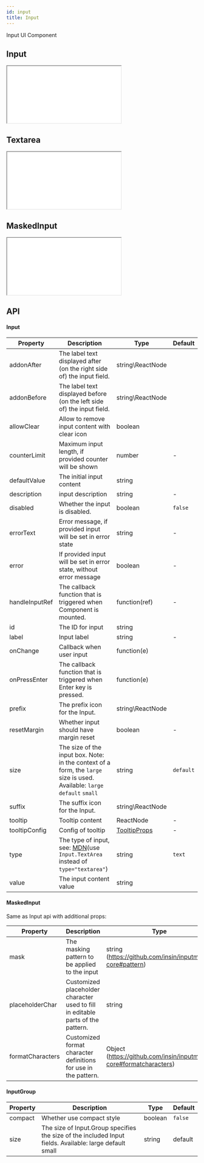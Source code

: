 ```yaml
---
id: input
title: Input
---
```


Input UI Component

## Input

<iframe src="/storybook-static/iframe.html?id=components-input--input"></iframe>

## Textarea

<iframe src="/storybook-static/iframe.html?id=components-input--textarea"></iframe>

## MaskedInput

<iframe src="/storybook-static/iframe.html?id=components-input--maskedinput"></iframe>

## API

#### Input

| Property       | Description                                                                                                                                                        | Type                                                                    | Default   |
| -------------- | ------------------------------------------------------------------------------------------------------------------------------------------------------------------ | ----------------                                                        | --------- |
| addonAfter     | The label text displayed after (on the right side of) the input field.                                                                                             | string\ReactNode                                                        |           |
| addonBefore    | The label text displayed before (on the left side of) the input field.                                                                                             | string\ReactNode                                                        |           |
| allowClear     | Allow to remove input content with clear icon                                                                                                                      | boolean                                                                 |           |
| counterLimit   | Maximum input length, if provided counter will be shown                                                                                                            | number                                                                  | -         |
| defaultValue   | The initial input content                                                                                                                                          | string                                                                  |           |
| description    | input description                                                                                                                                                  | string                                                                  | -         |
| disabled       | Whether the input is disabled.                                                                                                                                     | boolean                                                                 | `false`   |
| errorText      | Error message, if provided input will be set in error state                                                                                                        | string                                                                  | -         |
| error          | If provided input will be set in error state, without error message                                                                                                | boolean                                                                 | -         |
| handleInputRef | The callback function that is triggered when Component is mounted.                                                                                                 | function(ref)                                                           | -         |
| id             | The ID for input                                                                                                                                                   | string                                                                  |           |
| label          | Input label                                                                                                                                                        | string                                                                  | -         |
| onChange       | Callback when user input                                                                                                                                           | function(e)                                                             |           |
| onPressEnter   | The callback function that is triggered when Enter key is pressed.                                                                                                 | function(e)                                                             |           |
| prefix         | The prefix icon for the Input.                                                                                                                                     | string\ReactNode                                                        |           |
| resetMargin    | Whether input should have margin reset                                                                                                                             | boolean                                                                 | -         |
| size           | The size of the input box. Note: in the context of a form, the `large` size is used. Available: `large` `default` `small`                                          | string                                                                  | `default` |
| suffix         | The suffix icon for the Input.                                                                                                                                     | string\ReactNode                                                        |           |
| tooltip        | Tooltip content                                                                                                                                                    | ReactNode                                                               | -         |
| tooltipConfig  | Config of tooltip                                                                                                                                                  | [TooltipProps](https://design.synerise.com/docs/components/tooltip#api) | -         |
| type           | The type of input, see: [MDN](https://developer.mozilla.org/docs/Web/HTML/Element/input#Form_%3Cinput%3E_types)(use `Input.TextArea` instead of `type="textarea"`) | string                                                                  | `text`    |
| value          | The input content value                                                                                                                                            | string                                                                  |           |

#### MaskedInput

Same as Input api with additional props:

| Property         | Description                                                                     | Type                                                              | Default |
| ---------------- | ------------------------------------------------------------------------------- | ----------------------------------------------------------------- | ------- |
| mask             | The masking pattern to be applied to the input                                  | string (https://github.com/insin/inputmask-core#pattern)          | -       |
| placeholderChar  | Customized placeholder character used to fill in editable parts of the pattern. | string                                                            | '\_'    |
| formatCharacters | Customized format character definitions for use in the pattern.                 | Object (https://github.com/insin/inputmask-core#formatcharacters) | -       |

#### InputGroup

| Property | Description                                                                                             | Type    | Default |
| -------- | ------------------------------------------------------------------------------------------------------- | ------- | ------- |
| compact  | Whether use compact style                                                                               | boolean |`false`  |
| size     | The size of Input.Group specifies the size of the included Input fields. Available: large default small | string  | default |
